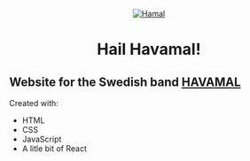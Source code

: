 <p align="center">
  <a href="https://havamal.surge.sh">
    <img alt="Hamal" src="https://i.imgur.com/laowgoL.png" />
  </a>
</p>
<h1 align="center">
  Hail Havamal!
</h1>

## Website for the Swedish band **[HAVAMAL](https://havamalband.com)**

Created with:
- HTML
- CSS
- JavaScript
- A litle bit of React

